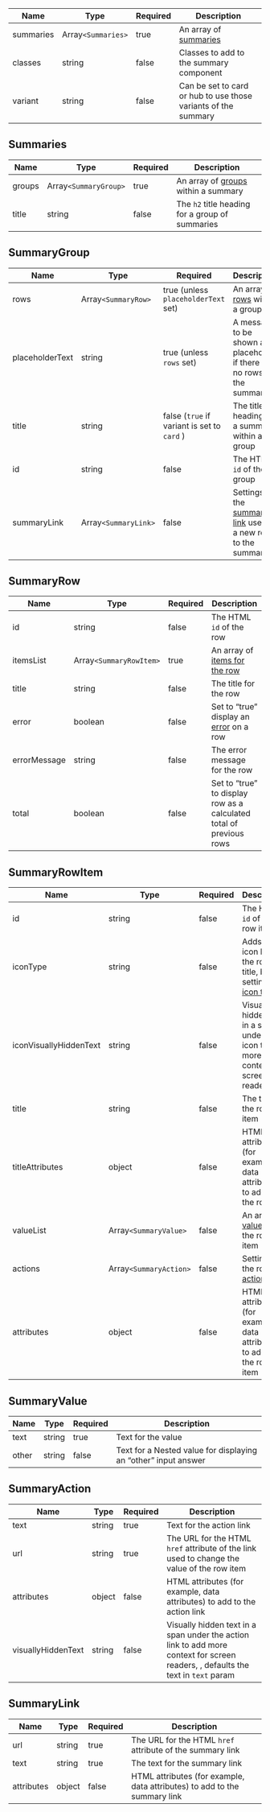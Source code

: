 | Name      | Type               | Required | Description                                                    |
| --------- | ------------------ | -------- | -------------------------------------------------------------- |
| summaries | Array`<Summaries>` | true     | An array of [summaries](#summaries)                            |
| classes   | string             | false    | Classes to add to the summary component                        |
| variant   | string             | false    | Can be set to card or hub to use those variants of the summary |

## Summaries

| Name   | Type                  | Required | Description                                          |
| ------ | --------------------- | -------- | ---------------------------------------------------- |
| groups | Array`<SummaryGroup>` | true     | An array of [groups](#summarygroup) within a summary |
| title  | string                | false    | The `h2` title heading for a group of summaries      |

## SummaryGroup

| Name            | Type                 | Required                                    | Description                                                                    |
| --------------- | -------------------- | ------------------------------------------- | ------------------------------------------------------------------------------ |
| rows            | Array`<SummaryRow>`  | true (unless `placeholderText` set)         | An array of [rows](#summaryrow) within a group                                 |
| placeholderText | string               | true (unless `rows` set)                    | A message to be shown as a placeholder if there are no rows in the summary     |
| title           | string               | false (`true` if variant is set to `card` ) | The title heading for a summary within a group                                 |
| id              | string               | false                                       | The HTML `id` of the group                                                     |
| summaryLink     | Array`<SummaryLink>` | false                                       | Settings for the [summary link](#summarylink) used to a new row to the summary |

## SummaryRow

| Name         | Type                    | Required | Description                                                         |
| ------------ | ----------------------- | -------- | ------------------------------------------------------------------- |
| id           | string                  | false    | The HTML `id` of the row                                            |
| itemsList    | Array`<SummaryRowItem>` | true     | An array of [items for the row](#summaryrowitem)                    |
| title        | string                  | false    | The title for the row                                               |
| error        | boolean                 | false    | Set to “true” display an [error](/components/error) on a row        |
| errorMessage | string                  | false    | The error message for the row                                       |
| total        | boolean                 | false    | Set to “true” to display row as a calculated total of previous rows |

## SummaryRowItem

| Name                   | Type                   | Required | Description                                                                                 |
| ---------------------- | ---------------------- | -------- | ------------------------------------------------------------------------------------------- |
| id                     | string                 | false    | The HTML `id` of the row item                                                               |
| iconType               | string                 | false    | Adds an icon before the row title, by setting the [icon type](/foundations/icons#icon-type) |
| iconVisuallyHiddenText | string                 | false    | Visually hidden text in a span under the icon to add more context for screen readers        |
| title                  | string                 | false    | The title for the row item                                                                  |
| titleAttributes        | object                 | false    | HTML attributes (for example, data attributes) to add to the row title                      |
| valueList              | Array`<SummaryValue>`  | false    | An array of [value(s)](#summaryvalue) for the row item                                      |
| actions                | Array`<SummaryAction>` | false    | Settings for the row [action links](#summaryaction)                                         |
| attributes             | object                 | false    | HTML attributes (for example, data attributes) to add to the row item                       |

## SummaryValue

| Name  | Type   | Required | Description                                                    |
| ----- | ------ | -------- | -------------------------------------------------------------- |
| text  | string | true     | Text for the value                                             |
| other | string | false    | Text for a Nested value for displaying an “other” input answer |

## SummaryAction

| Name               | Type   | Required | Description                                                                                                                      |
| ------------------ | ------ | -------- | -------------------------------------------------------------------------------------------------------------------------------- |
| text               | string | true     | Text for the action link                                                                                                         |
| url                | string | true     | The URL for the HTML `href` attribute of the link used to change the value of the row item                                       |
| attributes         | object | false    | HTML attributes (for example, data attributes) to add to the action link                                                         |
| visuallyHiddenText | string | false    | Visually hidden text in a span under the action link to add more context for screen readers, , defaults the text in `text` param |

## SummaryLink

| Name       | Type   | Required | Description                                                               |
| ---------- | ------ | -------- | ------------------------------------------------------------------------- |
| url        | string | true     | The URL for the HTML `href` attribute of the summary link                 |
| text       | string | true     | The text for the summary link                                             |
| attributes | object | false    | HTML attributes (for example, data attributes) to add to the summary link |
